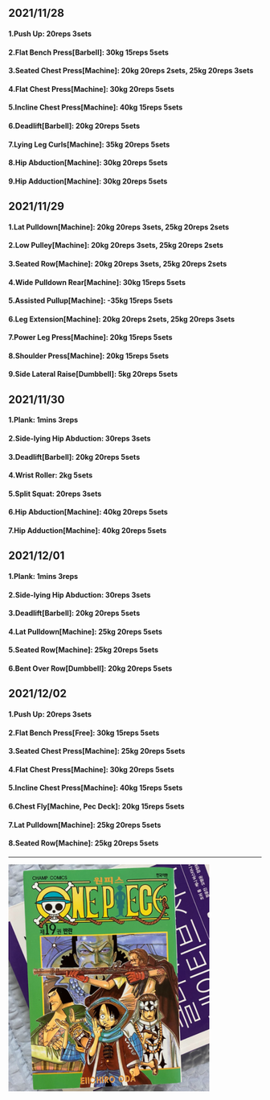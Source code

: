 ## 2021/11/28
#### 1.Push Up: 20reps 3sets
#### 2.Flat Bench Press\[Barbell\]: 30kg 15reps 5sets
#### 3.Seated Chest Press\[Machine\]: 20kg 20reps 2sets, 25kg 20reps 3sets
#### 4.Flat Chest Press\[Machine\]: 30kg 20reps 5sets
#### 5.Incline Chest Press\[Machine\]: 40kg 15reps 5sets
#### 6.Deadlift\[Barbell\]: 20kg 20reps 5sets
#### 7.Lying Leg Curls\[Machine\]: 35kg 20reps 5sets
#### 8.Hip Abduction\[Machine\]: 30kg 20reps 5sets
#### 9.Hip Adduction\[Machine\]: 30kg 20reps 5sets

## 2021/11/29
#### 1.Lat Pulldown\[Machine\]: 20kg 20reps 3sets, 25kg 20reps 2sets
#### 2.Low Pulley\[Machine\]: 20kg 20reps 3sets, 25kg 20reps 2sets
#### 3.Seated Row\[Machine\]: 20kg 20reps 3sets, 25kg 20reps 2sets
#### 4.Wide Pulldown Rear\[Machine\]: 30kg 15reps 5sets
#### 5.Assisted Pullup\[Machine\]: -35kg 15reps 5sets
#### 6.Leg Extension\[Machine\]: 20kg 20reps 2sets, 25kg 20reps 3sets
#### 7.Power Leg Press\[Machine\]: 20kg 15reps 5sets
#### 8.Shoulder Press\[Machine\]: 20kg 15reps 5sets
#### 9.Side Lateral Raise\[Dumbbell\]: 5kg 20reps 5sets

## 2021/11/30
#### 1.Plank: 1mins 3reps
#### 2.Side-lying Hip Abduction: 30reps 3sets
#### 3.Deadlift\[Barbell\]: 20kg 20reps 5sets
#### 4.Wrist Roller: 2kg 5sets
#### 5.Split Squat: 20reps 3sets
#### 6.Hip Abduction\[Machine\]: 40kg 20reps 5sets
#### 7.Hip Adduction\[Machine\]: 40kg 20reps 5sets

## 2021/12/01
#### 1.Plank: 1mins 3reps
#### 2.Side-lying Hip Abduction: 30reps 3sets
#### 3.Deadlift\[Barbell\]: 20kg 20reps 5sets
#### 4.Lat Pulldown\[Machine\]: 25kg 20reps 5sets
#### 5.Seated Row\[Machine\]: 25kg 20reps 5sets
#### 6.Bent Over Row\[Dumbbell\]: 20kg 20reps 5sets

## 2021/12/02
#### 1.Push Up: 20reps 3sets
#### 2.Flat Bench Press\[Free\]: 30kg 15reps 5sets
#### 3.Seated Chest Press\[Machine\]: 25kg 20reps 5sets
#### 4.Flat Chest Press\[Machine\]: 30kg 20reps 5sets
#### 5.Incline Chest Press\[Machine\]: 40kg 15reps 5sets
#### 6.Chest Fly\[Machine, Pec Deck\]: 20kg 15reps 5sets
#### 7.Lat Pulldown\[Machine\]: 25kg 20reps 5sets
#### 8.Seated Row\[Machine\]: 25kg 20reps 5sets

---
<img src='./_resources/__019.png' width='400px' />
